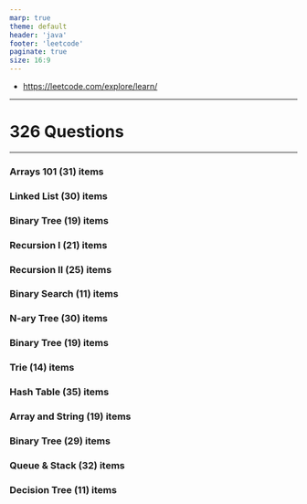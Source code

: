 ```yaml
---
marp: true
theme: default
header: 'java'
footer: 'leetcode'
paginate: true
size: 16:9
---
```


- https://leetcode.com/explore/learn/

---

# 326 Questions

---

### Arrays 101 (31) items

### Linked List (30) items

### Binary Tree (19) items

### Recursion I (21) items

### Recursion II (25) items

### Binary Search (11) items

### N-ary Tree (30) items

### Binary Tree (19) items

### Trie (14) items

### Hash Table (35) items

### Array and String (19) items

### Binary Tree (29) items

### Queue & Stack (32) items

### Decision Tree (11) items
